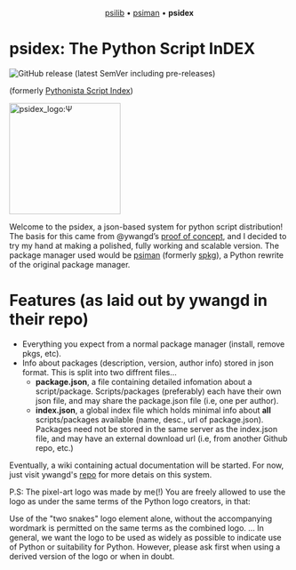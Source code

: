 <p align="center">
  <a href="https://github.com/sn3ksoftware/psilib">psilib</a> &bull;
  <a href="https://github.com/sn3ksoftware/psiman">psiman</a> &bull;
  <b> psidex </b>
</p>

# psidex: The Python Script InDEX

![GitHub release (latest SemVer including pre-releases)](https://img.shields.io/github/v/release/sn3ksoftware/psidex?include_prereleases&sort=semver)

(formerly [Pythonista Script Index](https://github.com/ywangd/Pythonista-Script-Index))

<img src="https://raw.githubusercontent.com/sn3ksoftware/psidex/master/psidex_logo.png" alt="psidex_logo:Ψ" width="200"/>

Welcome to the psidex, a json-based system for python script distribution!
The basis for this came from @ywangd’s [proof of concept](https://github.com/ywangd/Pythonista-Script-Index),
and I decided to try my hand at making a polished, fully working and scalable version.
The package manager used would be [psiman](https://github.com/sn3ksoftware/psiman) (formerly [spkg](https://github.com/sn3ksoftware/sandpkg/tree/testing)), a Python rewrite of the original package manager.

# Features (as laid out by ywangd in their repo)

* Everything you expect from a normal package manager (install, remove pkgs, etc).
* Info about packages (description, version, author info) stored in json format. This is split into two diffrent files...
   * **package.json**, a file containing detailed infomation about a script/package. Scripts/packages (preferably) each have their own json file, and may share the package.json file (i.e, one per author).
   * **index.json**, a global index file which holds minimal info about **all** scripts/packages available (name, desc., url of package.json). Packages need not be stored in the same server as the index.json file, and may have an external download url (i.e, from another Github repo, etc.)

Eventually, a wiki containing actual documentation will be started.
For now, just visit ywangd's [repo](https://github.com/ywangd/Pythonista-Script-Index) for more detais on this system.

P.S: The pixel-art logo was made by me(!)
You are freely allowed to use the logo as under the same terms of the Python logo creators, in that:

Use of the "two snakes" logo element alone, without the accompanying wordmark is permitted on the same terms as the combined logo.
...
In general, we want the logo to be used as widely as possible to indicate use of Python or suitability for Python. However, please ask first when using a derived version of the logo or when in doubt.
